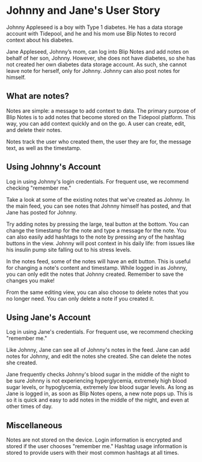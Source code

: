Johnny and Jane's User Story
============

Johnny Appleseed is a boy with Type 1 diabetes. He has a data storage account with Tidepool, and he and his mom use Blip Notes to record context about his diabetes.

Jane Appleseed, Johnny’s mom, can log into Blip Notes and add notes on behalf of her son, Johnny. However, she does not have diabetes, so she has not created her own diabetes data storage account. As such, she cannot leave note for herself, only for Johnny. Johnny can also post notes for himself.

What are notes?
------------
Notes are simple: a message to add context to data. The primary purpose of Blip Notes is to add notes that become stored on the Tidepool platform. This way, you can add context quickly and on the go. A user can create, edit, and delete their notes.

Notes track the user who created them, the user they are for, the message text, as well as the timestamp.

Using Johnny's Account
------------
Log in using Johnny's login credentials. For frequent use, we recommend checking "remember me."

Take a look at some of the existing notes that we've created as Johnny. In the main feed, you can see notes that Johnny himself has posted, and that Jane has posted for Johnny.

Try adding notes by pressing the large, teal button at the bottom. You can change the timestamp for the note and type a message for the note. You can also easily add hashtags to the note by pressing any of the hashtag buttons in the view. Johnny will post context in his daily life: from issues like his insulin pump site falling out to his stress levels.

In the notes feed, some of the notes will have an edit button. This is useful for changing a note's content and timestamp. While logged in as Johnny, you can only edit the notes that Johnny created. Remember to save the changes you make!

From the same editing view, you can also choose to delete notes that you no longer need. You can only delete a note if you created it.

Using Jane's Account
------------
Log in using Jane's credentials. For frequent use, we recommend checking "remember me."

Like Johnny, Jane can see all of Johnny's notes in the feed. Jane can add notes for Johnny, and edit the notes she created. She can delete the notes she created.

Jane frequently checks Johnny's blood sugar in the middle of the night to be sure Johnny is not experiencing hyperglycemia, extremely high blood sugar levels, or hypoglycemia, extremely low blood sugar levels. As long as Jane is logged in, as soon as Blip Notes opens, a new note pops up. This is so it is quick and easy to add notes in the middle of the night, and even at other times of day.

Miscellaneous
------------
Notes are not stored on the device. Login information is encrypted and stored if the user chooses "remember me." Hashtag usage information is stored to provide users with their most common hashtags at all times.
